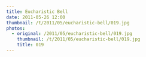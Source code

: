 ```yaml
---
title: Eucharistic Bell
date: 2011-05-26 12:00
thumbnail: /t/2011/05/eucharistic-bell/019.jpg
photos:
  - original: /2011/05/eucharistic-bell/019.jpg
    thumbnail: /t/2011/05/eucharistic-bell/019.jpg
    title: 019
---
```

